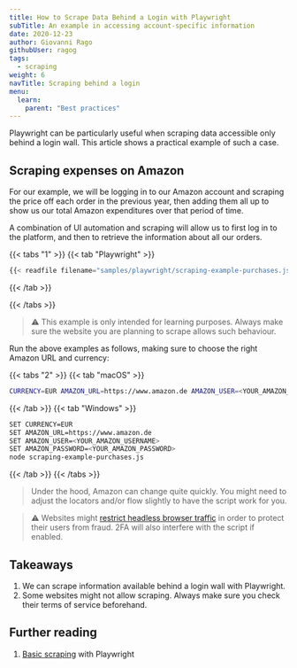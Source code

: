 ```yaml
---
title: How to Scrape Data Behind a Login with Playwright
subTitle: An example in accessing account-specific information
date: 2020-12-23
author: Giovanni Rago
githubUser: ragog
tags:
  - scraping
weight: 6
navTitle: Scraping behind a login
menu:
  learn:
    parent: "Best practices"
---
```


Playwright can be particularly useful when scraping data accessible only behind a login wall. This article shows a practical example of such a case.

<!-- more -->

## Scraping expenses on Amazon

For our example, we will be logging in to our Amazon account and scraping the price off each order in the previous year, then adding them all up to show us our total Amazon expenditures over that period of time.

A combination of UI automation and scraping will allow us to first log in to the platform, and then to retrieve the information about all our orders.

{{< tabs "1" >}}
{{< tab "Playwright" >}}
```js
{{< readfile filename="samples/playwright/scraping-example-purchases.js" >}}
```
{{< /tab >}}

{{< /tabs >}}

> ⚠️ This example is only intended for learning purposes. Always make sure the website you are planning to scrape allows such behaviour.

Run the above examples as follows, making sure to choose the right Amazon URL and currency:

{{< tabs "2" >}}
{{< tab "macOS" >}}
```sh
CURRENCY=EUR AMAZON_URL=https://www.amazon.de AMAZON_USER=<YOUR_AMAZON_USERNAME> AMAZON_PASSWORD=<YOUR_AMAZON_PASSWORD> node scraping-example-purchases.js
```
{{< /tab >}}
{{< tab "Windows" >}}
```sh
SET CURRENCY=EUR
SET AMAZON_URL=https://www.amazon.de
SET AMAZON_USER=<YOUR_AMAZON_USERNAME>
SET AMAZON_PASSWORD=<YOUR_AMAZON_PASSWORD>
node scraping-example-purchases.js
```
{{< /tab >}}
{{< /tabs >}}


> Under the hood, Amazon can change quite quickly. You might need to adjust the locators and/or flow slightly to have the script work for you.

> ⚠️ Websites might [restrict headless browser traffic](/learn/headless/challenging-flows/) in order to protect their users from fraud. 2FA will also interfere with the script if enabled.

## Takeaways
1. We can scrape information available behind a login wall with Playwright.
2. Some websites might not allow scraping. Always make sure you check their terms of service beforehand.

## Further reading
1. [Basic scraping](/learn/headless/basics-scraping/) with Playwright
